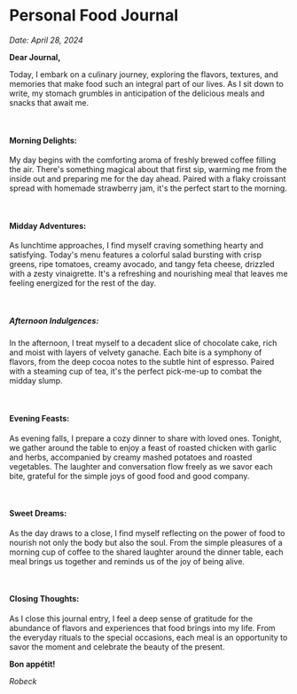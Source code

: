 # **Personal Food Journal**

*Date: April 28, 2024*

**Dear Journal,**

Today, I embark on a culinary journey, exploring the flavors, textures, and memories that make food such an integral part of our lives. As I sit down to write, my stomach grumbles in anticipation of the delicious meals and snacks that await me.

</br>

#### **Morning Delights:**
My day begins with the comforting aroma of freshly brewed coffee filling the air. There's something magical about that first sip, warming me from the inside out and preparing me for the day ahead. Paired with a flaky croissant spread with homemade strawberry jam, it's the perfect start to the morning.

<br>

#### **Midday Adventures:**
As lunchtime approaches, I find myself craving something hearty and satisfying. Today's menu features a colorful salad bursting with crisp greens, ripe tomatoes, creamy avocado, and tangy feta cheese, drizzled with a zesty vinaigrette. It's a refreshing and nourishing meal that leaves me feeling energized for the rest of the day.

<br>

##### **Afternoon Indulgences:**
In the afternoon, I treat myself to a decadent slice of chocolate cake, rich and moist with layers of velvety ganache. Each bite is a symphony of flavors, from the deep cocoa notes to the subtle hint of espresso. Paired with a steaming cup of tea, it's the perfect pick-me-up to combat the midday slump.

<br>

#### **Evening Feasts:**
As evening falls, I prepare a cozy dinner to share with loved ones. Tonight, we gather around the table to enjoy a feast of roasted chicken with garlic and herbs, accompanied by creamy mashed potatoes and roasted vegetables. The laughter and conversation flow freely as we savor each bite, grateful for the simple joys of good food and good company.

<br>

#### **Sweet Dreams:**
As the day draws to a close, I find myself reflecting on the power of food to nourish not only the body but also the soul. From the simple pleasures of a morning cup of coffee to the shared laughter around the dinner table, each meal brings us together and reminds us of the joy of being alive.

<br>

#### **Closing Thoughts:**
As I close this journal entry, I feel a deep sense of gratitude for the abundance of flavors and experiences that food brings into my life. From the everyday rituals to the special occasions, each meal is an opportunity to savor the moment and celebrate the beauty of the present.

**Bon appétit!**

*Robeck*